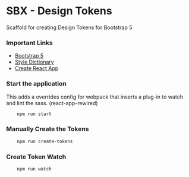 # SBX - Design Tokens

Scaffold for creating Design Tokens for Bootstrap 5

### Important Links
* [Bootstrap 5](https://getbootstrap.com/)
* [Style Dictionary](https://amzn.github.io/style-dictionary/#/)
* [Create React App](https://github.com/facebook/create-react-app)


### Start the application
This adds a overrides config for webpack that inserts a plug-in to watch and lint the sass. (react-app-rewired)
```zsh
    npm run start
```

### Manually Create the Tokens
```zsh
    npm run create-tokens
```

### Create Token Watch
```zsh
    npm run watch
```